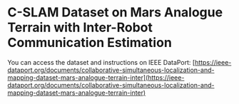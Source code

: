 # C-SLAM Dataset on Mars Analogue Terrain with Inter-Robot Communication Estimation

You can access the dataset and instructions on IEEE DataPort: [https://ieee-dataport.org/documents/collaborative-simultaneous-localization-and-mapping-dataset-mars-analogue-terrain-inter](https://ieee-dataport.org/documents/collaborative-simultaneous-localization-and-mapping-dataset-mars-analogue-terrain-inter)
